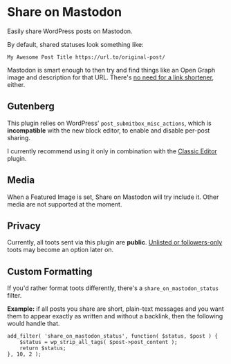# Share on Mastodon
Easily share WordPress posts on Mastodon.

By default, shared statuses look something like:
```
My Awesome Post Title https://url.to/original-post/
```

Mastodon is smart enough to then try and find things like an Open Graph image and description for that URL. There's [no need for a link shortener](https://docs.joinmastodon.org/api/guidelines/#other-links), either.

## Gutenberg
This plugin relies on WordPress' `post_submitbox_misc_actions`, which is **incompatible** with the new block editor, to enable and disable per-post sharing.

I currently recommend using it only in combination with the [Classic Editor](https://wordpress.org/plugins/classic-editor/) plugin.

## Media
When a Featured Image is set, Share on Mastodon will try include it. Other media are not supported at the moment.

## Privacy
Currently, all toots sent via this plugin are **public**. [Unlisted or followers-only](https://docs.joinmastodon.org/usage/privacy/#publishing-levels) toots may become an option later on.

## Custom Formatting
If you'd rather format toots differently, there's a `share_on_mastodon_status` filter.

**Example:** if all posts you share are short, plain-text messages and you want them to appear exactly as written and without a backlink, then the following would handle that.
```
add_filter( 'share_on_mastodon_status', function( $status, $post ) {
	$status = wp_strip_all_tags( $post->post_content );
	return $status;
}, 10, 2 );
```

